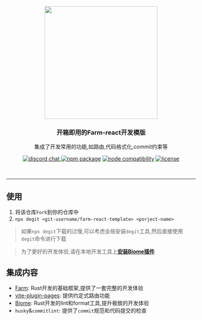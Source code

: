 <div align="center">
  <a href="https://github.com/farm-fe/farm">
  <img src="./src/assets/logo.png" width="300" />
  </a>
  <h3>开箱即用的Farm-react开发模版</h3>
  <p>
   集成了开发常用的功能,如路由,代码格式化,commit约束等
  </p>
  <p align="center">
    <a href="https://discord.gg/mDErq9aFnF">
      <img src="https://img.shields.io/badge/chat-discord-blueviolet?style=flat&logo=discord&colorA=ffe3f5&colorB=711a5f" alt="discord chat" />
    </a>
    <a href="https://npmjs.com/package/@farmfe/core"><img src="https://img.shields.io/npm/v/@farmfe/core.svg?style=flat-square&colorA=ffe3f5&colorB=711a5f" alt="npm package"></a>
    <a href="https://nodejs.org/en/about/releases/"><img src="https://img.shields.io/node/v/@farmfe/core.svg?style=flat-square&colorA=ffe3f5&colorB=711a5f" alt="node compatibility"></a>
  <a href="https://github.com/farm-fe/farm/blob/main/LICENSE">
    <img src="https://img.shields.io/npm/l/@farmfe/core?style=flat-square&colorA=ffe3f5&colorB=711a5f" alt="license" />
  </a>
  </p>
  <br/>
</div>

---

## 使用
1. 将该仓库`Fork`到你的仓库中
2. `npx degit <git-username/farm-react-template> <porject-name>`

> 如果`npx degit`下载的过慢,可以考虑全局安装`degit`工具,然后直接使用`degit`命令进行下载


> 为了更好的开发体验,请在本地开发工具上[**安装Biome插件**](https://biomejs.dev/zh-cn/reference/vscode/)


## 集成内容
- [Farm](https://farm-fe.github.io/zh/docs/quick-start): Rust开发的基础框架,提供了一套完整的开发体验
- [vite-plugin-pages](https://github.com/hannoeru/vite-plugin-pages?tab=readme-ov-file#react-1): 提供约定式路由功能
- [Biome](https://biomejs.dev/zh-cn/reference/configuration/#javascriptformatterjsxquotestyle): Rust开发的lint和format工具,提升极致的开发体验
- `husky`&`commitlint`: 提供了`commit`规范和代码提交的检查

